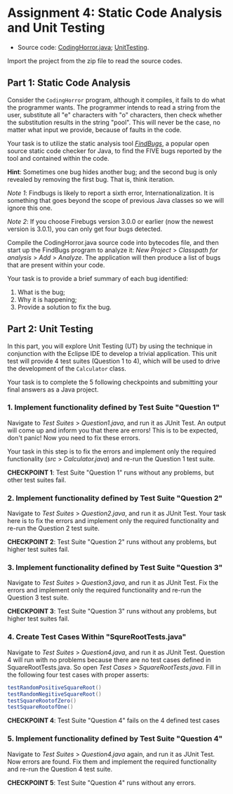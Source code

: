 # Assignment 4: Static Code Analysis and Unit Testing

  - Source code: [CodingHorror.java][Code1]; [UnitTesting][Code2].


Import the project from the zip file to read the source codes.


## Part 1: Static Code Analysis

Consider the `CodingHorror` program, although it compiles, it fails to do what the programmer wants. The programmer
intends to read a string from the user, substitute all "e" characters with "o" characters, then check whether the
substitution results in the string "pool". This will never be the case, no matter what input we provide, because of
faults in the code.

Your task is to utilize the static analysis tool [*FindBugs*][FindBugs], a popular open source static code checker for
Java, to find the FIVE bugs reported by the tool and contained within the code.

**Hint**: Sometimes one bug hides another bug; and the second bug is only revealed by removing the first bug. That is,
think iteration.

*Note 1*: Findbugs is likely to report a sixth error, Internationalization. It is something that goes beyond the scope
of previous Java classes so we will ignore this one.

*Note 2*: If you choose Firebugs version 3.0.0 or earlier (now the newest version is 3.0.1), you can only get four bugs
detected.

Compile the CodingHorror.java source code into bytecodes file, and then start up the FindBugs program to analyze it:
*New Project* > *Classpath for analysis* > *Add* > *Analyze*. The application will then produce a list of bugs that are
present within your code.

Your task is to provide a brief summary of each bug identified:

1.	What is the bug;
2.	Why it is happening;
3.	Provide a solution to fix the bug.


## Part 2: Unit Testing

In this part, you will explore Unit Testing (UT) by using the technique in conjunction with the Eclipse IDE to develop a
trivial application. This unit test will provide 4 test suites (Question 1 to 4), which will be used to drive the
development of the `Calculator` class.

Your task is to complete the 5 following checkpoints and submitting your final answers as a Java project.


### 1. Implement functionality defined by Test Suite "Question 1"

Navigate to *Test Suites* > *Question1.java*, and run it as JUnit Test. An output will come up and inform you that there
are errors! This is to be expected, don't panic! Now you need to fix these errors.

Your task in this step is to fix the errors and implement only the required functionality (*src* > *Calculator.java*)
and re-run the Question 1 test suite.

**CHECKPOINT 1**: Test Suite "Question 1" runs without any problems, but other test suites fail.

### 2. Implement functionality defined by Test Suite "Question 2"

Navigate to *Test Suites* > *Question2.java*, and run it as JUnit Test. Your task here is to fix the errors and
implement only the required functionality and re-run the Question 2 test suite.

**CHECKPOINT 2**: Test Suite "Question 2" runs without any problems, but higher test suites fail.

### 3. Implement functionality defined by Test Suite "Question 3"

Navigate to *Test Suites* > *Question3.java*, and run it as JUnit Test. Fix the errors and implement only the required
functionality and re-run the Question 3 test suite.

**CHECKPOINT 3**: Test Suite "Question 3" runs without any problems, but higher test suites fail.

### 4. Create Test Cases Within "SqureRootTests.java"

Navigate to *Test Suites* > *Question4.java*, and run it as JUnit Test. Question 4 will run with no problems because
there are no test cases defined in SquareRootTests.java. So open *Test Cases* > *SquareRootTests.java*. Fill in the
following four test cases with proper asserts:

```java
testRandomPositiveSquareRoot()
testRandomNegitiveSquareRoot()
testSquareRootofZero()
testSquareRootofOne()
```

**CHECKPOINT 4**: Test Suite "Question 4" fails on the 4 defined test cases

### 5. Implement functionality defined by Test Suite "Question 4"

Navigate to *Test Suites* > *Question4.java* again, and run it as JUnit Test. Now errors are found. Fix them and
implement the required functionality and re-run the Question 4 test suite.

**CHECKPOINT 5**: Test Suite "Question 4" runs without any errors.


[Code1]: https://github.com/MarcoXZh/OOPJavaCourse/blob/master/Assignment4%20Static%20Code%20Analysis%20and%20Unit%20Testing/CodingHorror.java
[Code2]: https://github.com/MarcoXZh/OOPJavaCourse/blob/master/Assignment4%20Static%20Code%20Analysis%20and%20Unit%20Testing/UnitTesting/
[FindBugs]: http://findbugs.sourceforge.net/index.html
